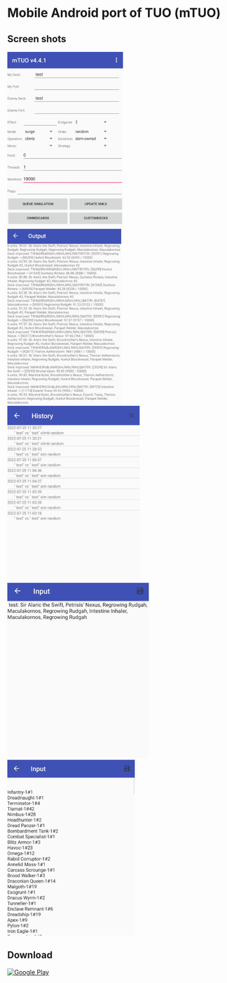 # Mobile Android port of TUO (mTUO)

## Screen shots
<img src="./fastlane/metadata/android/en-US/images/phoneScreenshots/1.jpg" height="400"> <img src="./fastlane/metadata/android/en-US/images/phoneScreenshots/2.jpg" height="400"> <img src="./fastlane/metadata/android/en-US/images/phoneScreenshots/3.jpg" height="400"> <img src="./fastlane/metadata/android/en-US/images/phoneScreenshots/4.jpg" height="400"> <img src="./fastlane/metadata/android/en-US/images/phoneScreenshots/5.jpg" height="400">

## Download

[![Google Play](https://play.google.com/intl/en_us/badges/static/images/badges/en_badge_web_generic.png)](https://play.google.com/store/apps/details?id=de.neuwirthinformatik.alexander.mTUO)

